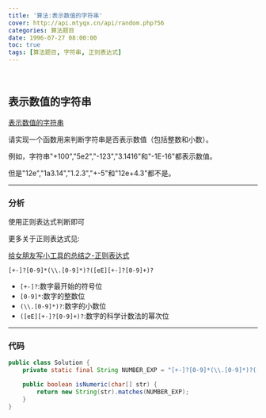 ```yaml
---
title: '算法:表示数值的字符串'
cover: http://api.mtyqx.cn/api/random.php?56
categories: 算法题目
date: 1996-07-27 08:00:00
toc: true
tags: [算法题目, 字符串, 正则表达式]
---
```


<br/>

<!--more-->

## 表示数值的字符串

[表示数值的字符串](https://www.nowcoder.com/practice/6f8c901d091949a5837e24bb82a731f2?tpId=13&tqId=11206&tPage=3&rp=1&ru=%2Fta%2Fcoding-interviews&qru=%2Fta%2Fcoding-interviews%2Fquestion-ranking)

请实现一个函数用来判断字符串是否表示数值（包括整数和小数）。

例如，字符串"+100","5e2","-123","3.1416"和"-1E-16"都表示数值。

但是"12e","1a3.14","1.2.3","+-5"和"12e+4.3"都不是。

****

### 分析

使用正则表达式判断即可

更多关于正则表达式见:

[给女朋友写小工具的总结之-正则表达式](https://jasonkayzk.github.io/2019/09/08/给女朋友写小工具的总结之-正则表达式/)

`[+-]?[0-9]*(\\.[0-9]*)?([eE][+-]?[0-9]+)?`

-   `[+-]?`:数字最开始的符号位
-   `[0-9]*`:数字的整数位
-   `(\\.[0-9]*)?`:数字的小数位
-   `([eE][+-]?[0-9]+)?`:数字的科学计数法的幂次位

****

### 代码

```java
public class Solution {
    private static final String NUMBER_EXP = "[+-]?[0-9]*(\\.[0-9]*)?([eE][+-]?[0-9]+)?";

    public boolean isNumeric(char[] str) {
        return new String(str).matches(NUMBER_EXP);
    }
}
```

